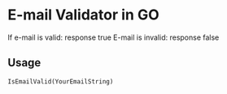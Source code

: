 # E-mail Validator in GO
If e-mail is valid: response true
E-mail is invalid: response false
## Usage
```IsEmailValid(YourEmailString)```


